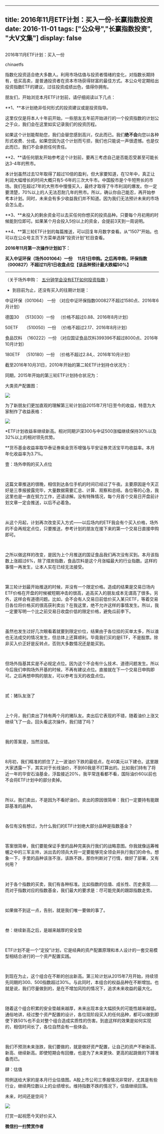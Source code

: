 
---
title:  2016年11月ETF计划：买入一份-长赢指数投资
date: 2016-11-01
tags: ["公众号","长赢指数投资", "大V文集"]
display: false
---


## 



2016年11月ETF计划：买入一份




chinaetfs




指数化投资适合绝大多数人。利用市场估值与投资者情绪的变化，对指数长期持有，低买高卖，是普通投资者在资本市场获得财富的最佳方式。本公众号定期给出投资指数ETF的建议，过往投资成绩出色，值得你拥有。




朋友们，开始浏览本月ETF计划前，请仔细阅读以下几点：



**1、**本计划绝非任何形式的投资建议或是投资指导。



这里仅仅是将本人十年前开始，一些朋友五年前开始进行的一个投资指数的计划公之于众，我们会在这里如实记录我们的投资历程。



如果这个计划能帮助您，我们会替您感到高兴，仅此而已。我们**绝不会**向您以各种形式收费、分成。如果您因为这个计划而亏损，我们也只能说一声很遗憾。也是仅此而已，我们不会承担任何责任。



**2、**请任何朋友开始参考这个计划前，要再三考虑自己是否能忍受甚至可能长达3-4年的熊市。



本计划虽然过去12年取得了超过10倍的盈利，但大家要知道，在12年中，真正让利润大幅增长的时间大概只有5-6年的三次大牛市。中国股市是个牛短熊长的市场。我们在超过7年的大熊市中慢慢买入，最终才取得了牛市利润的爆发。你一定要清楚，70%以上的人无法忍耐几年的熊市。所以，确认你自己能忍，再开始参考本计划。同时，未来会有多少收益我们并不知道。因为我们无法预计未来的市场会怎么走。



**3、**未投入的剩余资金可以去买任何你想买的投资品种。只要每个月初用的时候能到位即可。如果某个月会投入5份以上的资金，会提前3天到一周说明。



**4、**第三轮ETF计划的每篇推送，可以回复年月数字查看。从“1507”开始。也可以在公众号主页下方菜单选择“投资计划”栏目查看。





**2016年11月第一次操作计划如下：**



**买入中证环保（场外001064）一份 &nbsp; &nbsp; 11月1日申购。之后再申购，环保指数（000827）不超过11月1日收盘点位【该品种预计最大跌幅50%】**

****



（关于场外申购： &nbsp;[五分钟学会没有ETF如何投资指数](http://mp.weixin.qq.com/s?__biz=MzIwMTIzNDMwNA==&amp;mid=2653408376&amp;idx=1&amp;sn=61987a443d7de3c8b6282c43261a6044&amp;scene=21#wechat_redirect) ）





* 到目前为止，还没有买入的往期计划是：



中证环保（001064） 一份 （对应中证环保指数000827不超过1580点、2016年6月计划）



德国30 &nbsp; （513030）一份 &nbsp; （价格不超过0.88、2016年8月计划）



50ETF &nbsp; &nbsp; （510050）一份 &nbsp;（价格不超过2.17、2016年8月计划）



食品饮料 &nbsp;（160222）一份 （对应国证食品饮料399396不超过8000点、2016年10月计划）



180ETF &nbsp; （510180）一份 &nbsp;（价格不超过2.84,、2016年10月计划）





截至2016年10月31日，2010年开始的第二轮ETF计划持仓状况为：







同期，2015年开始的第三轮ETF计划持仓状况为：









大类资产配置图：



<img data-s="300,640" data-type="png" src="http://mmbiz.qpic.cn/mmbiz_png/SEPick5M9xjOJOWcm013cw6VUzRRWVq4SlORjDYM9Fr3JUChTrn0KBS5d84gXsGWQoibW5JW3HE2GIXUeaWhTJeg/0?wx_fmt=png" data-ratio="0.5903361344537815" data-w="476"/>





为了新朋友们更加直观的理解第三轮计划自2015年7月1日至今的收益，特意为大家制作了收益表格：



<img data-s="300,640" data-type="png" src="http://mmbiz.qpic.cn/mmbiz_png/SEPick5M9xjOJOWcm013cw6VUzRRWVq4S8Ah1SjGGna2MSk3tcIu9JU2vG3f9clL58MXQTUqwPXDu1g7zqJLN5Q/0?wx_fmt=png" data-ratio="0.9852941176470589" data-w="340"/>





*ETF计划收益率继续新高。相对同期沪深300与中证500涨幅继续保持30%以及32%以上的相对领先优势。



**货币基金收益率取华泰证券紫金货币增强与平安证券灵活宝平均收益率。本月年化收益率为3.7%。







壹：场外申购的买入点位

&nbsp;

这篇文章推送的很晚，相信到达各位手机的时间已经过了午夜。主要原因是今天正好是三季报披露完毕，大量数据需要汇总、计算、观察和总结。各位等的心急，我这里也是一直在努力工作，还请谅解。没有特殊情况，每个月首个交易日开盘前计划文章一定会推送，以后不必着急。

&nbsp;

从这个月起，计划再次改变买入方式——以后场内的ETF我会有个买入价格，场外的不会再规定点位，只要推送，参考计划的朋友在接下来的第一个交易日直接申购即可。

&nbsp;

之所以做这样的改变，是因为上个月推送的国证食品我们再次没有买到。本月该指数上涨超过6%，除了煤炭指数，食品饮料是这个月涨幅最大的行业指数。这样的事情一再发生，让本人实在已经无法接受。

&nbsp;

第三轮计划最开始推送的时候，并没有一个限定价格。造成的结果是交易日场内ETF价格在开盘的时候被短期冲击的很高，追高买入的朋友成本无谓高了很多。另外，这样会有道德问题。比如，会不会有人交易日前低价买入某只ETF，等着交易日各位将价格买的很高获利卖出？在我这里，绝不允许这样的事情发生。所以，我一定要写明一个比之前交易日收盘价低的限定价格，避免瓜前李下。

&nbsp;

虽然也发生过好几次眼看着就要到限定价位，结果由于各位挂的买单太多，所以谁也无法成交的情况发生，但总体上还算顺利。毕竟我们买的是ETF，不是股票。除非买入价正好是反转点，否则大多数情况还是能买到。

&nbsp;

但场外指基其实是不必规定点位。因为这个不会有什么技术、道德问题发生。所以今后我们申购场外开基的时候，不再有建议点位。直接就在下一个交易日申购即可。之后再想申购的朋友，可以参考当天的收盘点位。







&nbsp;

贰：猪队友涨了

&nbsp;

上个月，我们卖出了持有两个月的猪队友。卖出后它表现的不错，随着油价上涨又继续飞了一会。回头看这次操作，我们错了吗？

&nbsp;

我的答案是，当然没错。

&nbsp;

8月初，我们精准的抓住了上一波油价下跌的最低点，在40美元以下建仓。这里跟大家透露一下，其实对于长线油价，不到60我是不打算出的。比如我们持有了将近一年的华安石油基金，浮盈接近20%，我平常连看都不看，国际油价60以前也不会将ETF计划中的部分卖掉。

&nbsp;

所以，我们卖出，不是因为不看好油价。卖出的原因很简单：我们一定要持有能跟踪基准的品种。

&nbsp;

各位有没有想过，为什么我们的ETF计划绝大部分品种是指数基金？

&nbsp;

答案很简单，我们要能保证手里的品种完美执行我们的战略意图。你我就像运筹帷幄之中的三军主帅，派出去的领兵大将一定要能够完全领会并执行我们的命令。想象一下，手里的品种该涨不涨，该跌不跌，那你判断对了行情，做好了部署，又有何用？

&nbsp;

对于各个指数的买卖，我们有各种标准。比如指数的估值、成长性、历史表现……而对于指数对应的指数基金，我们最大的要求是：尽可能完美的跟踪指数走势。

&nbsp;

如果做不到这一点，告别，就是我们唯一要做的事了。







&nbsp;&nbsp;

叁：继续新高之后，是越来越厚的安全垫

&nbsp;

ETF计划不是一个“定投”计划，它是经典的资产配置原理和本人设计的一套交易模型相结合进行的一个资产配置实践。

&nbsp;

到现在为止，这个组合在不断的创出新高。第三轮计划从2015年7月开始，持续领先同期的300、500指数超过30%。与此同时，本组合的权益品种在不断增加。也就是说，我们尽量做到的，是在不增加风险的情况下，追求未来收益的最大化。

&nbsp;

随着这个组合积累的安全垫越来越厚，未来出现本金大幅损失的可能性越来越低。通俗地讲，经过整个资产配置的设计，各位现阶段买入的任何品种，都可以做到即使下跌50%也不会对整个组合造成实质性的伤害。到底这样的效果是如何实现的，相信时间长了，各位自然会有一些体会。

&nbsp;

我们不预测未来涨跌，我们要做的，就是做好资产配置，让自己的资产不断新高、新高、继续新高。即使短期会有回撤，也是为了未来更快、更高的起跳做的下蹲准备而已。







肆：估值



照例送给大家的是本月行业估值图。A股上市公司三季报情况非常好，尤其是有些行业，继续两位数以上的业绩增长。维持指数不跌的情况下，估值继续回落。



未来，时间还是空间？



<img data-s="300,640" data-type="png" src="http://mmbiz.qpic.cn/mmbiz_png/SEPick5M9xjOJOWcm013cw6VUzRRWVq4Sh18FnMQyAvakpLx8U0DDSpBNQT6S38gFesoiblIHv3yicMVU4MueunAw/0?wx_fmt=png" data-ratio="0.5944206008583691" data-w="932"/>



打赏一起祝愿今天好价买入


**微信扫一扫赞赏作者**













